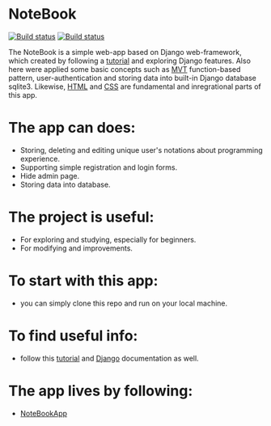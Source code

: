 # NoteBook

[![Build status](https://img.shields.io/badge/Python-FFD43B?style=for-the-badge&logo=python&logoColor=blue)](https://python.org)
[![Build status](https://img.shields.io/badge/Django-092E20?style=for-the-badge&logo=django&logoColor=green)](https://www.djangoproject.com)

The NoteBook is a simple web-app based on Django web-framework,
which created by following a [tutorial](https://www.pythontutorial.net/django-tutorial/)
and exploring Django features. Also here were applied some basic concepts such as [MVT](https://www.javatpoint.com/django-mvt) function-based pattern, user-authentication and storing data into built-in Django database sqlite3. 
Likewise, [HTML](https://developer.mozilla.org/en-US/docs/Web/HTML) and [CSS](https://developer.mozilla.org/en-US/docs/Web/CSS) are fundamental and inregrational parts of this app.   
# The app can does:

- Storing, deleting and editing unique user's notations about programming experience.
- Supporting simple registration and login forms.
- Hide admin page.
- Storing data into database.
# The project is useful:
- For exploring and studying, especially for beginners.
- For modifying and improvements.

# To start with this app:
- you can simply clone this repo and run on your local machine.

# To find useful info:
- follow this [tutorial](https://www.pythontutorial.net/django-tutorial/) and [Django](https://docs.djangoproject.com/) documentation as well.

# The app lives by following:
- [NoteBookApp](http://nazar2022.pythonanywhere.com/)